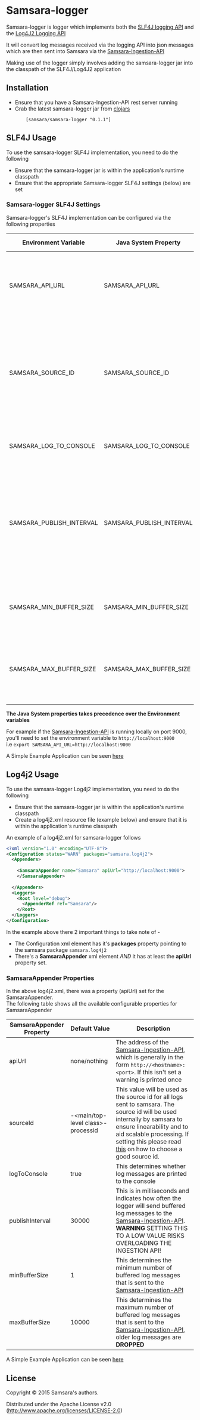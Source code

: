 
# Samsara-logger
Samsara-logger is logger which implements both the [SLF4J logging API](http://slf4j.org/) and the [Log4J2 Logging API](http://logging.apache.org/log4j/2.x/)  

It will convert log messages received via the logging API into json messages which are then sent into Samsara via the [Samsara-Ingestion-API](https://github.com/samsara/samsara-ingestion-api)  

Making use of the logger simply involves adding the samsara-logger jar into the classpath of the SLF4J/Log4J2 application  

## Installation
* Ensure that you have a Samsara-Ingestion-API rest server running
* Grab the latest samsara-logger jar from [clojars](https://clojars.org/samsara/samsara-logger)  
  ```  
      [samsara/samsara-logger "0.1.1"]  
  ```  


## SLF4J Usage
To use the samsara-logger SLF4J implementation, you need to do the following   
 - Ensure that the samsara-logger jar is within the application's runtime classpath   
 - Ensure that the appropriate Samsara-logger SLF4J settings (below) are set   

### Samsara-logger SLF4J Settings   
Samsara-logger's SLF4J implementation can be configured via the following properties   

|Environment Variable | Java System Property | Default Value | Description |     
|---------------------|-----------------|---------------|-------------|
|SAMSARA_API_URL      | SAMSARA_API_URL | none/nothing  | The address of the [Samsara-Ingestion-API](https://github.com/samsara/samsara-ingestion-api), which is generally in the form ``http://<hostname>:<port>``. If this isn't set a warning is printed once|  
|SAMSARA_SOURCE_ID    | SAMSARA_SOURCE_ID | <hostname>-<main/top-level class>-processid | This value will be used as the source id for all logs sent to samsara. The source id will be used internally by samsara to ensure linearability and to aid scalable processing. If setting this please read [this](https://github.com/samsara/samsara-clj-sdk#sourceid) on how to choose a good source id. |   
|SAMSARA_LOG_TO_CONSOLE|SAMSARA_LOG_TO_CONSOLE| true    | This determines whether log messages are printed to the console |   
|SAMSARA_PUBLISH_INTERVAL|SAMSARA_PUBLISH_INTERVAL| 30000  | This is in milliseconds and indicates how often the logger will send buffered log messages to the [Samsara-Ingestion-API](https://github.com/samsara/samsara-ingestion-api). **WARNING** SETTING THIS TO A LOW VALUE RISKS OVERLOADING THE INGESTION API! |    
|SAMSARA_MIN_BUFFER_SIZE|SAMSARA_MIN_BUFFER_SIZE| 1  | This determines the minimum number of buffered log messages that is sent to the  [Samsara-Ingestion-API](https://github.com/samsara/samsara-ingestion-api) |    
|SAMSARA_MAX_BUFFER_SIZE|SAMSARA_MAX_BUFFER_SIZE| 10000  | This determines the maximum number of buffered log messages that is sent to the  [Samsara-Ingestion-API](https://github.com/samsara/samsara-ingestion-api), older log messages are **DROPPED** |    

**The Java System properties takes precedence over the Environment variables**   

For example if the [Samsara-Ingestion-API](https://github.com/samsara/samsara-ingestion-api) is running locally on port 9000, you'll need to set the environment variable to `http://localhost:9000`   
i.e ``export SAMSARA_API_URL=http://localhost:9000``

A Simple Example Application can be seen [here](./examples/slf4j/README.md)  



## Log4j2 Usage  
To use the samsara-logger Log4j2 implementation, you need to do the following  
 - Ensure that the samsara-logger jar is within the application's runtime classpath  
 - Create a log4j2.xml resource file (example below) and ensure that it is within the application's runtime classpath  

An example of a log4j2.xml for samsara-logger follows   
```xml  
<?xml version="1.0" encoding="UTF-8"?>  
<Configuration status="WARN" packages="samsara.log4j2">  
  <Appenders>  
  
    <SamsaraAppender name="Samsara" apiUrl="http://localhost:9000">  
    </SamsaraAppender>  
  
  </Appenders>  
  <Loggers>  
    <Root level="debug">  
      <AppenderRef ref="Samsara"/>  
    </Root>  
  </Loggers>  
</Configuration>  
```  

In the example above there 2 important things to take note of -   
 - The Configuration xml element has it's **packages** property pointing to the samsara package ``samsara.log4j2``   
 - There's a **SamsaraAppender** xml element *AND* it has at least the **apiUrl** property set.  

### SamsaraAppender Properties   
In the above log4j2.xml, there was a property (apiUrl) set for the SamsaraAppender.    
The following table shows all the available configurable properties for SamsaraAppender    

|SamsaraAppender Property | Default Value | Description |
|-------------------------|---------------|-------------|
|apiUrl      |none/nothing  | The address of the [Samsara-Ingestion-API](https://github.com/samsara/samsara-ingestion-api), which is generally in the form ``http://<hostname>:<port>``. If this isn't set a warning is printed once|  
|sourceId    | <hostname>-<main/top-level class>-processid | This value will be used as the source id for all logs sent to samsara. The source id will be used internally by samsara to ensure linearability and to aid scalable processing. If setting this please read [this](https://github.com/samsara/samsara-clj-sdk#sourceid) on how to choose a good source id. |   
|logToConsole | true    | This determines whether log messages are printed to the console |   
|publishInterval | 30000  | This is in milliseconds and indicates how often the logger will send buffered log messages to the [Samsara-Ingestion-API](https://github.com/samsara/samsara-ingestion-api). **WARNING** SETTING THIS TO A LOW VALUE RISKS OVERLOADING THE INGESTION API! |    
|minBufferSize | 1  | This determines the minimum number of buffered log messages that is sent to the  [Samsara-Ingestion-API](https://github.com/samsara/samsara-ingestion-api) |    
|maxBufferSize | 10000  | This determines the maximum number of buffered log messages that is sent to the  [Samsara-Ingestion-API](https://github.com/samsara/samsara-ingestion-api), older log messages are **DROPPED** |    

A Simple Example Application can be seen [here](./examples/log4j2/README.md)  

## License

Copyright © 2015 Samsara's authors.

Distributed under the Apache License v2.0 (http://www.apache.org/licenses/LICENSE-2.0)
